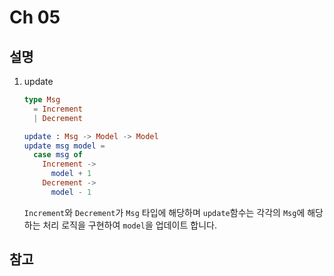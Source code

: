 # Ch 05

## 설명

1. update

    ```elm
    type Msg
      = Increment
      | Decrement

    update : Msg -> Model -> Model
    update msg model =
      case msg of
        Increment ->
          model + 1
        Decrement ->
          model - 1
    ```

    `Increment`와 `Decrement`가 `Msg` 타입에 해당하며 `update`함수는 각각의 `Msg`에 해당하는 처리 로직을 구현하여 `model`을 업데이트 합니다.
 
## 참고

